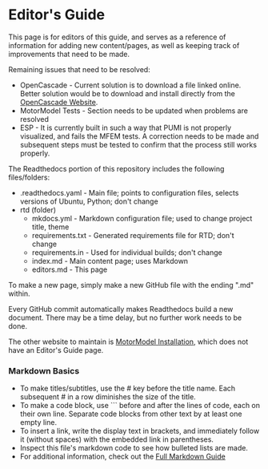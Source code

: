 # Editor's Guide

This page is for editors of this guide, and serves as a reference of information for adding new content/pages, as well as keeping track of improvements that need to be made.

Remaining issues that need to be resolved:
- OpenCascade - Current solution is to download a file linked online. Better solution would be to download and install directly from the [OpenCascade Website](https://dev.opencascade.org/release).
- MotorModel Tests - Section needs to be updated when problems are resolved
- ESP - It is currently built in such a way that PUMI is not properly visualized, and fails the MFEM tests. A correction needs to be made and subsequent steps must be tested to confirm that the process still works properly.

The Readthedocs portion of this repository includes the following files/folders:
- .readthedocs.yaml - Main file; points to configuration files, selects versions of Ubuntu, Python; don't change
- rtd (folder)
     - mkdocs.yml - Markdown configuration file; used to change project title, theme
     - requirements.txt - Generated requirements file for RTD; don't change
     - requirements.in - Used for individual builds; don't change
     - index.md - Main content page; uses Markdown
     - editors.md - This page
  
To make a new page, simply make a new GitHub file with the ending ".md" within.

Every GitHub commit automatically makes Readthedocs build a new document. There may be a time delay, but no further work needs to be done.

The other website to maintain is [MotorModel Installation](https://motormodel.readthedocs.io/en/latest/), which does not have an Editor's Guide page.

### Markdown Basics

- To make titles/subtitles, use the # key before the title name. Each subsequent # in a row diminishes the size of the title.
- To make a code block, use ``` before and after the lines of code, each on their own line. Separate code blocks from other text by at least one empty line.
- To insert a link, write the display text in brackets, and immediately follow it (without spaces) with the embedded link in parentheses.
- Inspect this file's markdown code to see how bulleted lists are made.
- For additional information, check out the [Full Markdown Guide](https://www.markdownguide.org/extended-syntax/)
